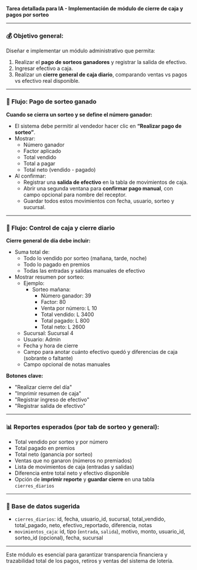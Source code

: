 **Tarea detallada para IA - Implementación de módulo de cierre de caja y pagos por sorteo**

---

### 💰 Objetivo general:
Diseñar e implementar un módulo administrativo que permita:
1. Realizar el **pago de sorteos ganadores** y registrar la salida de efectivo.
2. Ingresar efectivo a caja.
3. Realizar un **cierre general de caja diario**, comparando ventas vs pagos vs efectivo real disponible.

---

### 🔹 Flujo: Pago de sorteo ganado

**Cuando se cierra un sorteo y se define el número ganador:**
- El sistema debe permitir al vendedor hacer clic en **“Realizar pago de sorteo”**.
- Mostrar:
  - Número ganador
  - Factor aplicado
  - Total vendido
  - Total a pagar
  - Total neto (vendido - pagado)
- Al confirmar:
  - Registrar una **salida de efectivo** en la tabla de movimientos de caja.
  - Abrir una segunda ventana para **confirmar pago manual**, con campo opcional para nombre del receptor.
  - Guardar todos estos movimientos con fecha, usuario, sorteo y sucursal.

---

### 🔹 Flujo: Control de caja y cierre diario

**Cierre general de día debe incluir:**
- Suma total de:
  - Todo lo vendido por sorteo (mañana, tarde, noche)
  - Todo lo pagado en premios
  - Todas las entradas y salidas manuales de efectivo
- Mostrar resumen por sorteo:
  - Ejemplo:
    - Sorteo mañana:  
      - Número ganador: 39  
      - Factor: 80  
      - Venta por número: L 10  
      - Total vendido: L 3400  
      - Total pagado: L 800  
      - Total neto: L 2600  
  - Sucursal: Sucursal 4  
  - Usuario: Admin  
  - Fecha y hora de cierre  
  - Campo para anotar cuánto efectivo quedó y diferencias de caja (sobrante o faltante)
  - Campo opcional de notas manuales

**Botones clave:**
- "Realizar cierre del día"
- "Imprimir resumen de caja"
- "Registrar ingreso de efectivo"
- "Registrar salida de efectivo"

---

### 📊 Reportes esperados (por tab de sorteo y general):
- Total vendido por sorteo y por número
- Total pagado en premios
- Total neto (ganancia por sorteo)
- Ventas que no ganaron (números no premiados)
- Lista de movimientos de caja (entradas y salidas)
- Diferencia entre total neto y efectivo disponible
- Opción de **imprimir reporte** y **guardar cierre** en una tabla `cierres_diarios`

---

### 📑 Base de datos sugerida
- `cierres_diarios`: id, fecha, usuario_id, sucursal, total_vendido, total_pagado, neto, efectivo_reportado, diferencia, notas
- `movimientos_caja`: id, tipo (`entrada`, `salida`), motivo, monto, usuario_id, sorteo_id (opcional), fecha, sucursal

---

Este módulo es esencial para garantizar transparencia financiera y trazabilidad total de los pagos, retiros y ventas del sistema de lotería.

